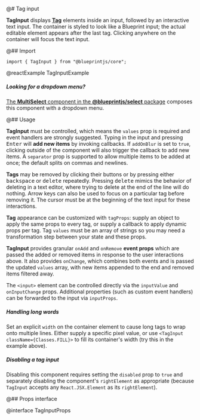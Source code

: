 @# Tag input

**TagInput** displays [**Tag**](#core/components/tag) elements inside an input, followed by an interactive text input.
The container is styled to look like a Blueprint input; the actual editable element appears after the last tag.
Clicking anywhere on the container will focus the text input.

@## Import

```tsx
import { TagInput } from "@blueprintjs/core";
```

@reactExample TagInputExample

<div class="@ns-callout @ns-intent-success @ns-icon-info-sign @ns-callout-has-body-content">
    <h5 class="@ns-heading">Looking for a dropdown menu?</h5>

[The **MultiSelect** component in the **@blueprintjs/select** package](#select/multi-select)
composes this component with a dropdown menu.

</div>

@## Usage

**TagInput** must be controlled, which means the `values` prop is required and event handlers are strongly suggested.
Typing in the input and pressing <kbd>Enter</kbd> will **add new items** by invoking callbacks. If `addOnBlur` is
set to `true`, clicking outside of the component will also trigger the callback to add new items. A `separator` prop is
supported to allow multiple items to be added at once; the default splits on commas and newlines.

**Tags** may be removed by clicking their <span class="@ns-icon-standard @ns-icon-cross"></span> buttons or by pressing
either <kbd>backspace</kbd> or <kbd>delete</kbd> repeatedly. Pressing <kbd>delete</kbd> mimics the behavior of deleting
in a text editor, where trying to delete at the end of the line will do nothing. Arrow keys can also be used to focus
on a particular tag before removing it. The cursor must be at the beginning of the text input for these interactions.

**Tag** appearance can be customized with `tagProps`: supply an object to apply the same props to every tag, or supply
a callback to apply dynamic props per tag. Tag `values` must be an array of strings so you may need a transformation
step between your state and these props.

**TagInput** provides granular `onAdd` and `onRemove` **event props** which are passed the added or removed items in
response to the user interactions above. It also provides `onChange`, which combines both events and is passed the
updated `values` array, with new items appended to the end and removed items filtered away.

The `<input>` element can be controlled directly via the `inputValue` and `onInputChange` props. Additional properties
(such as custom event handlers) can be forwarded to the input via `inputProps`.

<div class="@ns-callout @ns-intent-primary @ns-icon-info-sign @ns-callout-has-body-content">
    <h5 class="@ns-heading">Handling long words</h5>

Set an explicit `width` on the container element to cause long tags to wrap onto multiple lines.
Either supply a specific pixel value, or use `<TagInput className={Classes.FILL}>`
to fill its container's width (try this in the example above).

</div>

<div class="@ns-callout @ns-intent-primary @ns-icon-info-sign @ns-callout-has-body-content">
    <h5 class="@ns-heading">Disabling a tag input</h5>

Disabling this component requires setting the `disabled` prop to `true`
and separately disabling the component's `rightElement` as appropriate
(because `TagInput` accepts any `React.JSX.Element` as its `rightElement`).

</div>

@## Props interface

@interface TagInputProps
